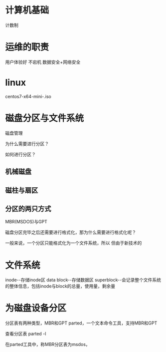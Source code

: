 # 计算机基础

计数制


# 运维的职责
用户体验好
不宕机
数据安全+网络安全


# linux

centos7-x64-mini-.iso




# 磁盘分区与文件系统


磁盘管理



为什么需要进行分区？

如何进行分区？



## 机械磁盘

## 磁柱与扇区


## 分区的两只方式
MBR(MSDOS)与GPT




磁盘分区完毕之后还需要进行格式化，那为什么需要进行格式化呢？


一般来说，一个分区只能格式化为一个文件系统，所以
但由于新技术的








# 文件系统
inode--存储inode区
data block--存储数据区
superblock--会记录整个文件系统的整体信息，包括inode与block的总量，使用量，剩余量




# 为磁盘设备分区



分区表有两种类型，MBR和GPT
parted，一个文本命令工具，支持MBR和GPT

查看分区表
parted -l


在parted工具中，称MBR分区表为msdos，







